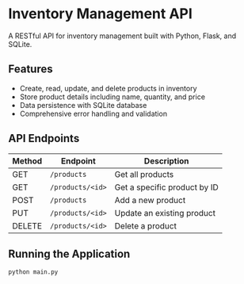 # Inventory Management API

A RESTful API for inventory management built with Python, Flask, and SQLite.

## Features

- Create, read, update, and delete products in inventory
- Store product details including name, quantity, and price
- Data persistence with SQLite database
- Comprehensive error handling and validation

## API Endpoints

| Method | Endpoint | Description |
|--------|----------|-------------|
| GET | `/products` | Get all products |
| GET | `/products/<id>` | Get a specific product by ID |
| POST | `/products` | Add a new product |
| PUT | `/products/<id>` | Update an existing product |
| DELETE | `/products/<id>` | Delete a product |

## Running the Application

```bash
python main.py

